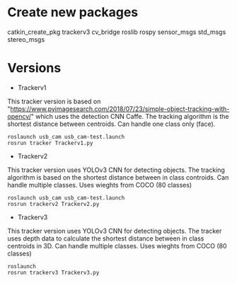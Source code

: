 # Create new packages
catkin_create_pkg trackerv3 cv_bridge roslib rospy sensor_msgs std_msgs stereo_msgs

# Versions
- Trackerv1

This tracker version is based on "https://www.pyimagesearch.com/2018/07/23/simple-object-tracking-with-opencv/" which uses the detection CNN Caffe. The tracking algorithm is the shortest distance between centroids. Can handle one class only (face).
```
roslaunch usb_cam usb_cam-test.launch
rosrun tracker Trackerv1.py
```
- Trackerv2

This tracker version uses YOLOv3 CNN for detecting objects. The tracking algorithm is based on the shortest distance between in class controids. Can handle multiple classes. Uses wieghts from COCO (80 classes)
```
roslaunch usb_cam usb_cam-test.launch
rosrun trackerv2 Trackerv2.py
```
- Trackerv3

This tracker version uses YOLOv3 CNN for detecting objects. The tracker uses depth data to calculate the shortest distance between in class centroids in 3D. Can handle multiple classes. Uses wieghts from COCO (80 classes)
```
roslaunch
rosrun trackerv3 Trackerv3.py
```
